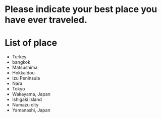 # Please indicate your best place you have ever traveled.

# List of place
- Turkey
- bangkok
- Matsushima
- Hokkaidou
- Izu Peninsula
- Nara
- Tokyo
- Wakayama, Japan
- Ishigaki Island
- Numazu city
- Yamanashi, Japan
